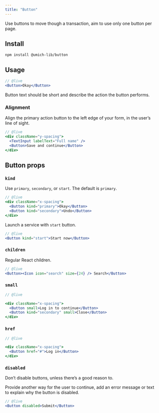 ```yaml
---
title: "Button"
---
```


<lede>Use buttons to move though a transaction, aim to use only one button per page.</lede>

## Install

```
npm install @umich-lib/button
```

## Usage

```jsx
// @live
<Button>Okay</Button>
```

Button text should be short and describe the action the button performs.

### Alignment
Align the primary action button to the left edge of your form, in the user’s line of sight.

```jsx
// @live
<div className="y-spacing">
  <TextInput labelText="Full name" />
  <Button>Save and continue</Button>
</div>
```

## Button props

### `kind`

Use `primary`, `secondary`, or `start`. The default is `primary`.

```jsx
// @live
<div className="x-spacing">
  <Button kind="primary">Okay</Button>
  <Button kind="secondary">Undo</Button>
</div>
```

Launch a service with `start` button.

```jsx
// @live
<Button kind="start">Start now</Button>
```

### `children`

Regular React children.

```jsx
// @live
<Button><Icon icon="search" size={24} /> Search</Button>
```

### `small`

```jsx
// @live

<div className="x-spacing">
  <Button small>Log in to continue</Button>
  <Button kind="secondary" small>Close</Button>
</div>
```

### `href`

```jsx
// @live

<div className="x-spacing">
  <Button href="#">Log in</Button>
</div>
```

### `disabled`

Don’t disable buttons, unless there’s a good reason to.

Provide another way for the user to continue, add an error message or text to explain why the button is disabled.

```jsx
// @live
<Button disabled>Submit</Button>
```
